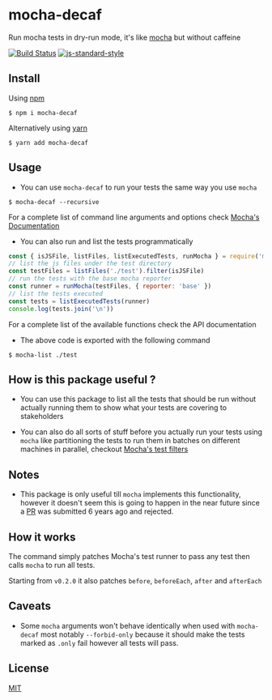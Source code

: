 # mocha-decaf

Run mocha tests in dry-run mode, it's like [mocha](https://mochajs.org/) but without caffeine

[![Build Status](https://github.com/sh3raawii/mocha-decaf/actions/workflows/node.js.yml/badge.svg)](https://github.com/sh3raawii/mocha-decaf/actions/workflows/node.js.yml)
[![js-standard-style](https://img.shields.io/badge/code%20style-standard-brightgreen.svg?style=flat)](https://github.com/feross/standard)

## Install

Using [npm](https://www.npmjs.com/)
```Shell
$ npm i mocha-decaf
```

Alternatively using [yarn](https://yarnpkg.com/en/)
```Shell
$ yarn add mocha-decaf
```

## Usage
- You can use `mocha-decaf` to run your tests the same way you use `mocha`
```Shell
$ mocha-decaf --recursive
```
For a complete list of command line arguments and options check [Mocha's Documentation](https://mochajs.org/#command-line-usage)

- You can also run and list the tests programmatically
```javascript
const { isJSFile, listFiles, listExecutedTests, runMocha } = require('mocha-decaf')
// list the js files under the test directory
const testFiles = listFiles('./test').filter(isJSFile)
// run the tests with the base mocha reporter
const runner = runMocha(testFiles, { reporter: 'base' })
// list the tests executed
const tests = listExecutedTests(runner)
console.log(tests.join('\n'))
```
For a complete list of the available functions check the API documentation

- The above code is exported with the following command
```Shell
$ mocha-list ./test
```

## How is this package useful ?

- You can use this package to list all the tests that should be run without actually running them to show what your tests are covering to stakeholders

- You can also do all sorts of stuff before you actually run your tests using `mocha` like partitioning the tests to run them in batches on different machines in parallel, checkout [Mocha's test filters](https://mochajs.org/#command-line-usage)

## Notes

- This package is only useful till `mocha` implements this functionality, however it doesn't seem this is going to happen in the near future since a [PR](https://github.com/mochajs/mocha/pull/1070) was submitted 6 years ago and rejected.

## How it works

The command simply patches Mocha's test runner to pass any test then calls `mocha` to run all tests.

Starting from `v0.2.0` it also patches `before`, `beforeEach`, `after` and `afterEach`

## Caveats

- Some `mocha` arguments won't behave identically when used with `mocha-decaf` most notably `--forbid-only` because it should make the tests marked as `.only` fail however all tests will pass.

## License

[MIT](LICENSE)

